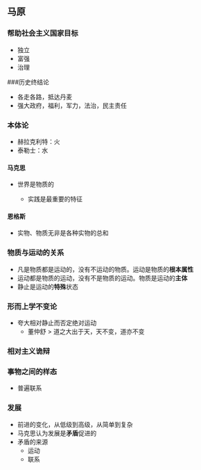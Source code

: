 ## 马原

### 帮助社会主义国家目标

* 独立
* 富强
* 治理

###历史终结论

* 各走各路，抵达丹麦
* 强大政府，福利，军力，法治，民主责任


### 本体论

* 赫拉克利特：火
* 泰勒士：水

#### 马克思

* 世界是物质的

  * 实践是最重要的特征

#### 恩格斯

* 实物、物质无非是各种实物的总和

### 物质与运动的关系

* 凡是物质都是运动的，没有不运动的物质。运动是物质的**根本属性**
* 运动都是物质的运动，没有不是物质的运动。物质是运动的**主体**
* 静止是运动的**特殊**状态

### 形而上学不变论

* 夸大相对静止而否定绝对运动
  * 董仲舒 > 道之大出于天，天不变，道亦不变

### 相对主义诡辩

### 事物之间的样态

* 普遍联系

### 发展

* 前进的变化，从低级到高级，从简单到复杂
* 马克思认为发展是**矛盾**促进的
* 矛盾的来源
  * 运动
  * 联系